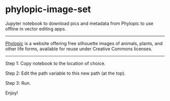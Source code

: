# phylopic-image-set
Jupyter notebook to download pics and metadata from Phylopic to use offline in vector editing apps. 

---

[Phylopic](https://www.phylopic.org/) is a website offering free silhouette images of animals, plants, and other life forms, available for reuse under Creative Commons licenses.

---

Step 1: Copy notebook to the location of choice.

Step 2: Edit the path variable to this new path (at the top).

Step 3: Run.

Enjoy! 
